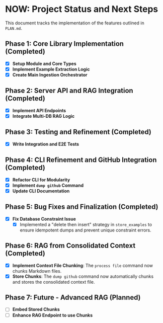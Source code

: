 # NOW: Project Status and Next Steps

This document tracks the implementation of the features outlined in `PLAN.md`.

## Phase 1: Core Library Implementation (Completed)

- [x] **Setup Module and Core Types**
- [x] **Implement Example Extraction Logic**
- [x] **Create Main Ingestion Orchestrator**

## Phase 2: Server API and RAG Integration (Completed)

- [x] **Implement API Endpoints**
- [x] **Integrate Multi-DB RAG Logic**

## Phase 3: Testing and Refinement (Completed)

- [x] **Write Integration and E2E Tests**

## Phase 4: CLI Refinement and GitHub Integration (Completed)

- [x] **Refactor CLI for Modularity**
- [x] **Implement `dump github` Command**
- [x] **Update CLI Documentation**

## Phase 5: Bug Fixes and Finalization (Completed)

- [x] **Fix Database Constraint Issue**
    - [x] Implemented a "delete then insert" strategy in `store_examples` to ensure idempotent dumps and prevent unique constraint errors.

## Phase 6: RAG from Consolidated Context (Completed)

- [x] **Implement Context File Chunking**: The `process file` command now chunks Markdown files.
- [x] **Store Chunks**: The `dump github` command now automatically chunks and stores the consolidated context file.

## Phase 7: Future - Advanced RAG (Planned)

- [ ] **Embed Stored Chunks**
- [ ] **Enhance RAG Endpoint to use Chunks**